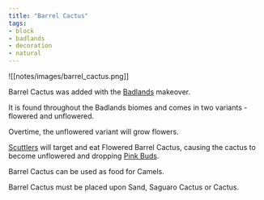 ```yaml
---
title: "Barrel Cactus"
tags:
- block
- badlands
- decoration
- natural
---
```


![[notes/images/barrel_cactus.png]]

Barrel Cactus was added with the [Badlands](notes/makeover/badlands) makeover.

It is found throughout the Badlands biomes and comes in two variants - flowered and unflowered.

Overtime, the unflowered variant will grow flowers.

[Scuttlers](notes/mob/scuttler) will target and eat Flowered Barrel Cactus, causing the cactus to become unflowered and dropping [Pink Buds](notes/item/buds).  

Barrel Cactus can be used as food for Camels.

Barrel Cactus must be placed upon Sand, Saguaro Cactus or Cactus.

